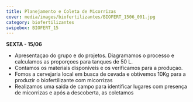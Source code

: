 ```yaml
---
title: Planejamento e Coleta de Micorrizas
cover: media/images/biofertilizantes/BIOFERT_1506_001.jpg
category: biofertilizantes
swipebox: BIOFERT_15
---
```

**SEXTA - 15/06**  
- Apresentaçao do grupo e do projetos. Diagramamos o processo e calculamos as proporçoes para tanques de 50 L.
- Contamos os materiais disponíveis e os verificamos para a produçao. 
- Fomos a cervejaria local em busca de cevada e obtivemos 10Kg para a produzir o biofertilizante com micorrizas
- Realizamos uma saida de campo para identificar lugares com presença de micorrizas e após a descoberta, as coletamos
